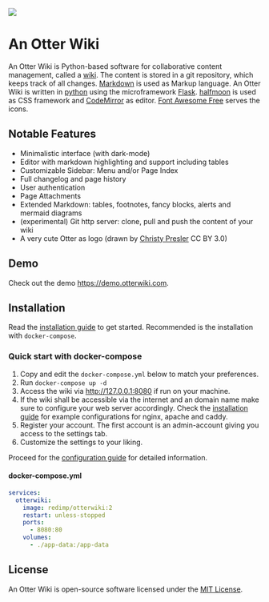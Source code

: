 ![](screenshot.png)

# An Otter Wiki

An Otter Wiki is Python-based software for collaborative content
management, called a [wiki](https://en.wikipedia.org/wiki/Wiki). The
content is stored in a git repository, which keeps track of all changes.
[Markdown](https://daringfireball.net/projects/markdown) is used as
Markup language. An Otter Wiki is written in [python](https://www.python.org/)
using the microframework [Flask](http://flask.pocoo.org/).
[halfmoon](https://www.gethalfmoon.com) is used as CSS framework
and [CodeMirror](https://codemirror.net/) as editor.
[Font Awesome Free](https://fontawesome.com/license/free) serves the icons.

## Notable Features

- Minimalistic interface (with dark-mode)
- Editor with markdown highlighting and support including tables
- Customizable Sidebar: Menu and/or Page Index
- Full changelog and page history
- User authentication
- Page Attachments
- Extended Markdown: tables, footnotes, fancy blocks, alerts and mermaid diagrams
- (experimental) Git http server: clone, pull and push the content of your wiki
- A very cute Otter as logo (drawn by [Christy Presler](http://christypresler.com/) CC BY 3.0)

## Demo

Check out the demo <https://demo.otterwiki.com>.

## Installation

Read the [installation guide](https://otterwiki.com/Installation) to get
started. Recommended is the installation with `docker-compose`.

### Quick start with docker-compose

1. Copy and edit the `docker-compose.yml` below to match your preferences.
2. Run `docker-compose up -d`
3. Access the wiki via http://127.0.0.1:8080 if run on your machine.
4. If the wiki shall be accessible via the internet and an domain name make sure to configure your web server accordingly. Check the [installation guide](https://otterwiki.com/Installation#reverse-proxy) for example configurations for nginx, apache and caddy.
5. Register your account. The first account is an admin-account giving you access to the settings tab.
6. Customize the settings to your liking.

Proceed for the [configuration guide](https://otterwiki.com/Configuration) for
detailed information.

#### docker-compose.yml

```yaml
services:
  otterwiki:
    image: redimp/otterwiki:2
    restart: unless-stopped
    ports:
      - 8080:80
    volumes:
      - ./app-data:/app-data
```

## License

An Otter Wiki is open-source software licensed under the [MIT License](https://github.com/redimp/otterwiki/blob/main/LICENSE).

[modeline]: # ( vim: set fenc=utf-8 spell spl=en sts=4 et tw=72: )
